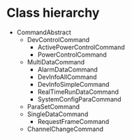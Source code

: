 # Class hierarchy

* CommandAbstract
  * DevControlCommand
    * ActivePowerControlCommand
    * PowerControlCommand
  * MultiDataCommand
    * AlarmDataCommand
    * DevInfoAllCommand
    * DevInfoSimpleCommand
    * RealTimeRunDataCommand
    * SystemConfigParaCommand
  * ParaSetCommand
  * SingleDataCommand
    * RequestFrameCommand
  * ChannelChangeCommand
